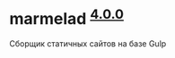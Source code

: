 # marmelad <sup>[4.0.0](https://github.com/yunusga/marmelad/blob/feature/back-to-future/CHANGELOG.md#400-07082017)</sup>
Сборщик статичных сайтов на базе Gulp